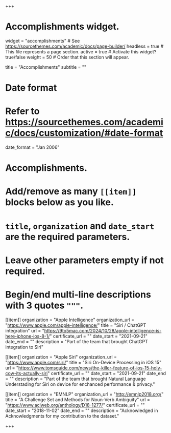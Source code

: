 +++
# Accomplishments widget.
widget = "accomplishments"  # See https://sourcethemes.com/academic/docs/page-builder/
headless = true  # This file represents a page section.
active = true  # Activate this widget? true/false
weight = 50  # Order that this section will appear.

title = "Accomplishments"
subtitle = ""

# Date format
#   Refer to https://sourcethemes.com/academic/docs/customization/#date-format
date_format = "Jan 2006"

# Accomplishments.
#   Add/remove as many `[[item]]` blocks below as you like.
#   `title`, `organization` and `date_start` are the required parameters.
#   Leave other parameters empty if not required.
#   Begin/end multi-line descriptions with 3 quotes `"""`.


[[item]]
  organization = "Apple Intelligence"
  organization_url = "https://www.apple.com/apple-intelligence/"
  title = "Siri / ChatGPT integration"
  url = "https://9to5mac.com/2024/10/28/apple-intelligence-is-here-iphone-ios-8-1/"
  certificate_url = ""
  date_start = "2021-09-21"
  date_end = ""	
  description = "Part of the team that brought ChatGPT integration to Siri"


[[item]]
  organization = "Apple Siri"
  organization_url = "https://www.apple.com/siri/"
  title = "Siri On-Device Processing in iOS 15"
  url = "https://www.tomsguide.com/news/the-killer-feature-of-ios-15-holy-cow-its-actually-siri"
  certificate_url = ""
  date_start = "2021-09-21"
  date_end = ""	
  description = "Part of the team that brought Natural Language Understading for Siri on device for enchanced performance & privacy."

  
[[item]]
  organization = "EMNLP"
  organization_url = "http://emnlp2018.org/"
  title = "A Challenge Set and Methods for Noun-Verb Ambiguity"
  url = "https://www.aclweb.org/anthology/D18-1277/"
  certificate_url = ""
  date_start = "2018-11-02"
  date_end = ""	
  description = "Acknowledged in Acknowledgments for my contribution to the dataset."

+++
